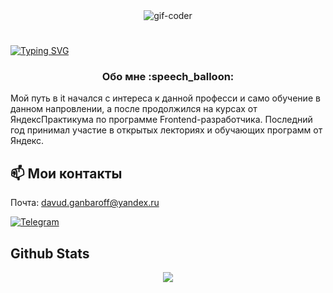 <div align="center">
  <img src="https://media4.giphy.com/media/v1.Y2lkPTc5MGI3NjExZjh6c29haGF3MXl6NDd4MWhuYzRrdm52d3RzN2R6NnJ2ZXBmZHc4NiZlcD12MV9pbnRlcm5hbF9naWZfYnlfaWQmY3Q9Zw/lJNoBCvQYp7nq/giphy.webp" alt="gif-coder" />
</div>
  

## <h1 align="center">
  <a href="https://git.io/typing-svg"><img src="https://readme-typing-svg.herokuapp.com?font=Fira+Code&duration=3000&pause=500&width=435&lines=%D0%9F%D1%80%D0%B8%D0%B2%D0%B5%D1%82+%F0%9F%91%8B;%D0%9C%D0%B5%D0%BD%D1%8F+%D0%B7%D0%BE%D0%B2%D1%83%D1%82+%D0%94%D0%B0%D0%B2%D1%83%D0%B4" alt="Typing SVG" /></a>
</h1>
  
<div align="center">
  <h3>Обо мне :speech_balloon:</h3>
  <p align="left">Мой путь в it начался с интереса к данной професси и само обучение в данном напровлении, а после продолжился на курсах от ЯндексПрактикума по программе Frontend-разработчика. Последний год принимал участие в открытых лекториях и обучающих программ от Яндекс.
  </p>
</div>

### <h2>📫 Мои контакты</h2> 

<p>
  Почта: <a href="mailto:ya.sergei240300@yandex.ru">davud.ganbaroff@yandex.ru</a>
</p>

<p>
  <a href="https://t.me/DavuDaD">
    <img src="https://img.shields.io/badge/-Telegram-26A5E4?logo=telegram&logoColor=white&style=flat" alt="Telegram">
  </a>
</p>
  

## Github Stats  
<div align="center"><img src="https://github-readme-stats.vercel.app/api/top-langs/?username=DavudGan&hide_border=true&layout=compact" align="center" /></div>  

